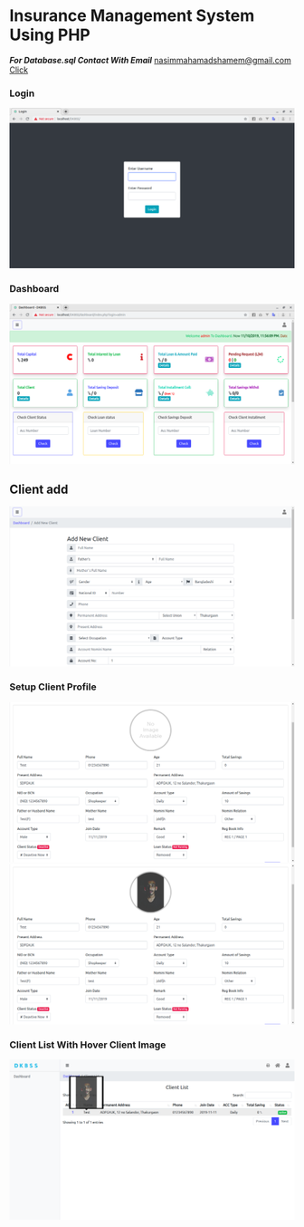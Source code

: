 # Insurance Management System Using PHP

___For Database.sql Contact With Email___
      nasimmahamadshamem@gmail.com [Click](mailto:nasimmahamadshamem@gmail.com?subject=[GitHub]%20Source%20Han%20Sans)


### Login
![ss 1](ss/1.png)
### Dashboard
![ss 1](ss/2.png)
## Client add
![ss 1](ss/3.png)
### Setup Client Profile
![ss 1](ss/4.png)
![ss 1](ss/5.png)
### Client List With Hover Client Image
![ss 1](ss/6.png)

